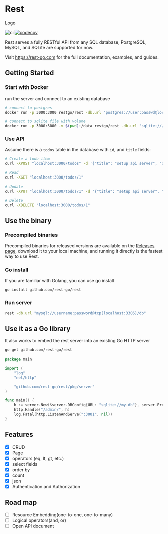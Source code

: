 # Rest
Logo

![ci](https://github.com/rest-go/rest/actions/workflows/ci.yml/badge.svg)
[![codecov](https://codecov.io/gh/rest-go/rest/branch/main/graph/badge.svg?token=T38FWXMVY1)](https://codecov.io/gh/rest-go/rest)

Rest serves a fully RESTful API from any SQL database, PostgreSQL, MySQL, and SQLite are supported for now.

Visit https://rest-go.com for the full documentation, examples, and guides.

## Getting Started

### Start with Docker

run the server and connect to an existing database
```bash
# connect to postgres
docker run -p 3000:3000 restgo/rest -db.url "postgres://user:passwd@localhost:5432/db"

# connect to sqlite file with volume
docker run -p 3000:3000 -v $(pwd):/data restgo/rest -db.url "sqlite:///data/my.db"
```

### Use API

Assume there is a `todos` table in the database with `id`, and `title` fields:

```bash
# Create a todo item
curl -XPOST "localhost:3000/todos" -d '{"title": "setup api server", "done": false}'

# Read
curl -XGET "localhost:3000/todos/1"

# Update
curl -XPUT "localhost:3000/todos/1" -d '{"title": "setup api server", "done": true}'

# Delete
curl -XDELETE "localhost:3000/todos/1"
```

## Use the binary

### Precompiled binaries

Precompiled binaries for released versions are available on the [Releases page](https://github.com/rest-go/rest/releases), download it to your local machine, and running it directly is the fastest way to use Rest.

### Go install

If you are familiar with Golang, you can use go install
```bash
go install github.com/rest-go/rest
```

### Run server
``` bash
rest -db.url "mysql://username:password@tcp(localhost:3306)/db"
```

## Use it as a Go library
It also works to embed the rest server into an existing Go HTTP server

``` bash
go get github.com/rest-go/rest
```

```go
package main

import (
	"log"
	"net/http"

	"github.com/rest-go/rest/pkg/server"
)

func main() {
	h := server.New(&server.DBConfig{URL: "sqlite://my.db"}, server.Prefix("/admin"))
	http.Handle("/admin/", h)
	log.Fatal(http.ListenAndServe(":3001", nil))
}
```

## Features
- [x] CRUD
- [x] Page
- [x] operators (eq, lt, gt, etc.)
- [x] select fields
- [x] order by
- [x] count
- [x] json 
- [x] Authentication and Authorization

## Road map
- [ ] Resource Embedding(one-to-one, one-to-many)
- [ ] Logical operators(and, or)
- [ ] Open API document
